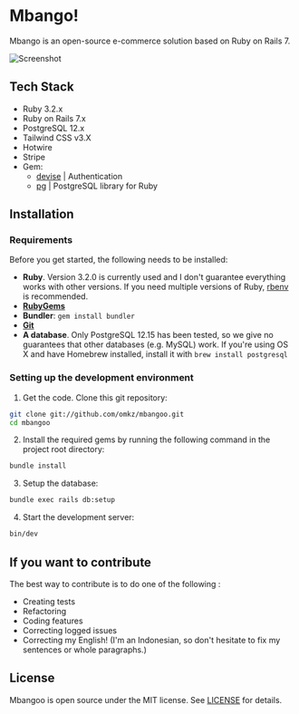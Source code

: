 # Mbango!

Mbango is an open-source e-commerce solution based on Ruby on Rails 7.

![Screenshot](https://raw.githubusercontent.com/omkz/mbangoo/master/public/screenshot.png)
## Tech Stack

- Ruby 3.2.x
- Ruby on Rails 7.x
- PostgreSQL 12.x
- Tailwind CSS v3.X
- Hotwire
- Stripe
- Gem:
    -  [devise](https://github.com/plataformatec/devise) | Authentication
    -  [pg](https://github.com/ged/ruby-pg) | PostgreSQL library for Ruby

## Installation

### Requirements

Before you get started, the following needs to be installed:
  * **Ruby**. Version 3.2.0 is currently used and I don't guarantee everything works with other versions. If you need multiple versions of Ruby, [rbenv](https://rbenv.org) is recommended.
  * [**RubyGems**](http://rubygems.org/)
  * **Bundler**: `gem install bundler`
  * [**Git**](http://help.github.com/git-installation-redirect)
  * **A database**. Only PostgreSQL 12.15 has been tested, so we give no guarantees that other databases (e.g. MySQL) work. If you're using OS X and have Homebrew installed, install it with `brew install postgresql`

### Setting up the development environment

1. Get the code. Clone this git repository:

  ```bash
  git clone git://github.com/omkz/mbangoo.git
  cd mbangoo
  ```

2. Install the required gems by running the following command in the project root directory:

  ```bash
  bundle install
  ```

3. Setup the database:

  ```bash
  bundle exec rails db:setup
  ```

4. Start the development server:

  ```bash
  bin/dev
  ```

## If you want to contribute

The best way to contribute is to do one of the following :
* Creating tests
* Refactoring
* Coding features
* Correcting logged issues
* Correcting my English! (I'm an Indonesian, so don't hesitate to fix my sentences or whole paragraphs.)

## License

Mbangoo is open source under the MIT license. See [LICENSE](LICENSE) for details.
